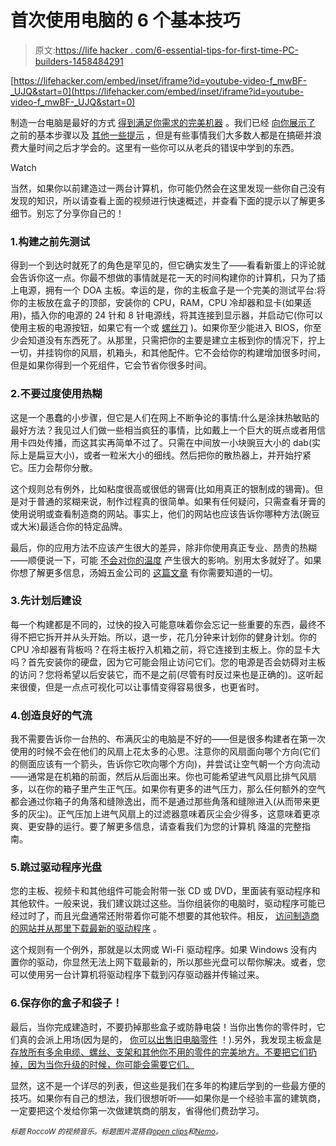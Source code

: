 # 首次使用电脑的 6 个基本技巧

> 原文:[https://life hacker . com/6-essential-tips-for-first-time-PC-builders-1458484291](https://lifehacker.com/6-essential-tips-for-first-time-pc-builders-1458484291)

 [https://lifehacker.com/embed/inset/iframe?id=youtube-video-f_mwBF-_UJQ&start=0](https://lifehacker.com/embed/inset/iframe?id=youtube-video-f_mwBF-_UJQ&start=0) 

制造一台电脑是最好的方式 [得到满足你需求的完美机器](https://lifehacker.com/the-best-pcs-you-can-build-for-300-600-and-1200-5840963) 。我们已经 [向你展示了](http://lifehacker.com/how-to-build-a-computer-the-complete-guide-5828747) 之前的基本步骤以及 [其他一些提示](http://lifehacker.com/top-10-ways-to-beef-up-your-custom-built-pc-1263900018) ，但是有些事情我们大多数人都是在搞砸并浪费大量时间之后才学会的。这里有一些你可以从老兵的错误中学到的东西。

Watch

当然，如果你以前建造过一两台计算机，你可能仍然会在这里发现一些你自己没有发现的知识，所以请查看上面的视频进行快速概述，并查看下面的提示以了解更多细节。别忘了分享你自己的！

### 1.构建之前先测试

得到一个到达时就死了的角色是罕见的，但它确实发生了——看看新蛋上的评论就会告诉你这一点。你最不想做的事情就是花一天的时间构建你的计算机，只为了插上电源，拥有一个 DOA 主板。幸运的是，你的主板盒子是一个完美的测试平台:将你的主板放在盒子的顶部，安装你的 CPU，RAM，CPU 冷却器和显卡(如果适用)，插入你的电源的 24 针和 8 针电源线，将其连接到显示器，并启动它(你可以使用主板的电源按钮，如果它有一个或 [螺丝刀](http://forums.pcpitstop.com/index.php?/topic/164761-turn-on-computer-with-no-case/) )。如果你至少能进入 BIOS，你至少会知道没有东西死了。从那里，只需把你的主要是建立主板到你的情况下，拧上一切，并挂钩你的风扇，机箱头，和其他配件。它不会给你的构建增加很多时间，但是如果你得到一个死组件，它会节省你很多时间。

### 2.不要过度使用热糊

这是一个愚蠢的小步骤，但它是人们在网上不断争论的事情:什么是涂抹热敏贴的最好方法？我见过人们做一些相当疯狂的事情，比如戴上一个巨大的斑点或者用信用卡四处传播，而这其实再简单不过了。只需在中间放一小块豌豆大小的 dab(实际上是扁豆大小)，或者一粒米大小的细线。然后把你的散热器上，并开始拧紧它。压力会帮你分散。

这个规则总有例外，比如粘度很高或很低的锡膏(比如用真正的银制成的锡膏)。但是对于普通的浆糊来说，制作过程真的很简单。如果有任何疑问，只需查看牙膏的使用说明或查看制造商的网站。事实上，他们的网站也应该告诉你哪种方法(豌豆或大米)最适合你的特定品牌。

最后，你的应用方法不应该产生很大的差异，除非你使用真正专业、昂贵的热糊——顺便说一下，可能 [不会对你的温度](http://www.tomshardware.com/reviews/thermal-paste-performance-benchmark,3616.html) 产生很大的影响。别用太多就好了。如果你想了解更多信息，汤姆五金公司的 [这篇文章](http://www.tomshardware.com/reviews/thermal-paste-heat-sink-heat-spreader,3600.html) 有你需要知道的一切。

### 3.先计划后建设

每一个构建都是不同的，过快的投入可能意味着你会忘记一些重要的东西，最终不得不把它拆开并从头开始。所以，退一步，花几分钟来计划你的健身计划。你的 CPU 冷却器有背板吗？在将主板拧入机箱之前，将它连接到主板上。你的显卡大吗？首先安装你的硬盘，因为它可能会阻止访问它们。您的电源是否会妨碍对主板的访问？您将希望以后安装它，而不是之前(尽管有时反过来也是正确的)。这听起来很傻，但是一点点可视化可以让事情变得容易很多，也更省时。

### 4.创造良好的气流

我不需要告诉你一台热的、布满灰尘的电脑是不好的——但是很多构建者在第一次使用的时候不会在他们的风扇上花太多的心思。注意你的风扇面向哪个方向(它们的侧面应该有一个箭头，告诉你它吹向哪个方向)，并尝试让空气朝一个方向流动——通常是在机箱的前面，然后从后面出来。你也可能希望进气风扇比排气风扇多，以在你的箱子里产生正气压。如果你有更多的进气压力，那么任何额外的空气都会通过你箱子的角落和缝隙逸出，而不是通过那些角落和缝隙进入(从而带来更多的灰尘)。正气压加上进气风扇上的过滤器意味着灰尘会少得多，这意味着更凉爽、更安静的运行。要了解更多信息，请查看我们为您的计算机 降温的完整指南。

### 5.跳过驱动程序光盘

您的主板、视频卡和其他组件可能会附带一张 CD 或 DVD，里面装有驱动程序和其他软件。一般来说，我们建议跳过这些。当你组装你的电脑时，驱动程序可能已经过时了，而且光盘通常还附带着你可能不想要的其他软件。相反， [访问制造商的网站并从那里下载最新的驱动程序](https://lifehacker.com/do-i-really-need-to-update-my-drivers-5912682) 。

这个规则有一个例外，那就是以太网或 Wi-Fi 驱动程序。如果 Windows 没有内置你的驱动，你显然无法上网下载最新的，所以那些光盘可以帮你解决。或者，您可以使用另一台计算机将驱动程序下载到闪存驱动器并传输过来。

### 6.保存你的盒子和袋子！

最后，当你完成建造时，不要扔掉那些盒子或防静电袋！当你出售你的零件时，它们真的会派上用场(因为是的， [你可以出售旧电脑零件](https://lifehacker.com/are-my-old-computer-parts-worth-any-money-5985016) ！).另外，我发现主板盒是 [存放所有多余电缆、螺丝、支架和其他你不用的零件的完美地方。不要把它们扔掉，因为当你升级的时候，你可能会需要它们。](http://lifehacker.com/what-should-i-do-with-the-cables-cds-and-accessories-5844680)

显然，这不是一个详尽的列表，但这些是我们在多年的构建后学到的一些最方便的技巧。如果你有自己的想法，我们很想听听——如果你是一个经验丰富的建筑商，一定要把这个发给你第一次做建筑商的朋友，省得他们费劲学习。

<small>*标题 RoccoW 的视频音乐。标题图片混搭自*</small>[<small>*open clips*</small>](http://pixabay.com/en/users/OpenClips/)<small>*和*</small>[<small>*Nemo*</small>](http://pixabay.com/en/fan-computer-socket-processor-heat-23264/)<small>*。*</small>